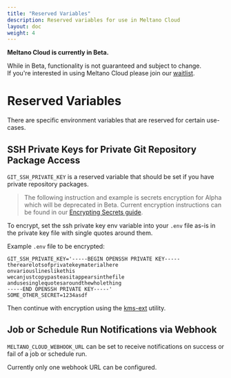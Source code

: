 ```yaml
---
title: "Reserved Variables"
description: Reserved variables for use in Meltano Cloud
layout: doc
weight: 4
---
```


<div class="notification is-info">
  <p><strong>Meltano Cloud is currently in Beta.</strong></p>
  <p>While in Beta, functionality is not guaranteed and subject to change. <br> If you're interested in using Meltano Cloud please join our <a href="https://meltano.com/cloud/">waitlist</a>.</p>
</div>

# Reserved Variables

There are specific environment variables that are reserved for certain use-cases.

## SSH Private Keys for Private Git Repository Package Access

`GIT_SSH_PRIVATE_KEY` is a reserved variable that should be set if you have private repository packages.

> The following instruction and example is secrets encryption for Alpha which will be deprecated in Beta.
> Current encryption instructions can be found in our [Encrypting Secrets guide](https://github.com/meltano/cloud-docs/blob/main/docs/encrypting_secrets.md#components-for-encryption).

To encrypt, set the ssh private key env variable into your `.env` file as-is in the private key file with single quotes
around them.

Example `.env` file to be encrypted:
```
GIT_SSH_PRIVATE_KEY='-----BEGIN OPENSSH PRIVATE KEY-----
therearelotsofprivatekeymaterialhere
onvariouslineslikethis
wecanjustcopypasteasitappearsinthefile
andusesinglequotesaroundthewholething
-----END OPENSSH PRIVATE KEY-----'
SOME_OTHER_SECRET=1234asdf
```

Then continue with encryption using the [kms-ext](https://github.com/meltano/kms-ext) utility.

## Job or Schedule Run Notifications via Webhook

`MELTANO_CLOUD_WEBHOOK_URL` can be set to receive notifications on success or fail of a job or schedule run.

Currently only one webhook URL can be configured.
